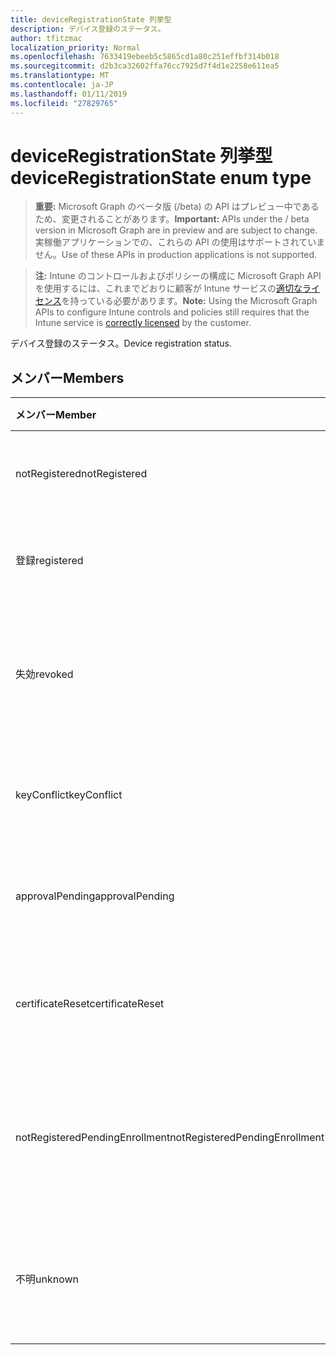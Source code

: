 ```yaml
---
title: deviceRegistrationState 列挙型
description: デバイス登録のステータス。
author: tfitzmac
localization_priority: Normal
ms.openlocfilehash: 7633419ebeeb5c5865cd1a80c251effbf314b018
ms.sourcegitcommit: d2b3ca32602ffa76cc7925d7f4d1e2258e611ea5
ms.translationtype: MT
ms.contentlocale: ja-JP
ms.lasthandoff: 01/11/2019
ms.locfileid: "27829765"
---
```

# <a name="deviceregistrationstate-enum-type"></a><span data-ttu-id="0af87-103">deviceRegistrationState 列挙型</span><span class="sxs-lookup"><span data-stu-id="0af87-103">deviceRegistrationState enum type</span></span>

> <span data-ttu-id="0af87-104">**重要:** Microsoft Graph のベータ版 (/beta) の API はプレビュー中であるため、変更されることがあります。</span><span class="sxs-lookup"><span data-stu-id="0af87-104">**Important:** APIs under the / beta version in Microsoft Graph are in preview and are subject to change.</span></span> <span data-ttu-id="0af87-105">実稼働アプリケーションでの、これらの API の使用はサポートされていません。</span><span class="sxs-lookup"><span data-stu-id="0af87-105">Use of these APIs in production applications is not supported.</span></span>

> <span data-ttu-id="0af87-106">**注:** Intune のコントロールおよびポリシーの構成に Microsoft Graph API を使用するには、これまでどおりに顧客が Intune サービスの[適切なライセンス](https://go.microsoft.com/fwlink/?linkid=839381)を持っている必要があります。</span><span class="sxs-lookup"><span data-stu-id="0af87-106">**Note:** Using the Microsoft Graph APIs to configure Intune controls and policies still requires that the Intune service is [correctly licensed](https://go.microsoft.com/fwlink/?linkid=839381) by the customer.</span></span>

<span data-ttu-id="0af87-107">デバイス登録のステータス。</span><span class="sxs-lookup"><span data-stu-id="0af87-107">Device registration status.</span></span>
## <a name="members"></a><span data-ttu-id="0af87-108">メンバー</span><span class="sxs-lookup"><span data-stu-id="0af87-108">Members</span></span>
|<span data-ttu-id="0af87-109">メンバー</span><span class="sxs-lookup"><span data-stu-id="0af87-109">Member</span></span>|<span data-ttu-id="0af87-110">値</span><span class="sxs-lookup"><span data-stu-id="0af87-110">Value</span></span>|<span data-ttu-id="0af87-111">説明</span><span class="sxs-lookup"><span data-stu-id="0af87-111">Description</span></span>|
|:---|:---|:---|
|<span data-ttu-id="0af87-112">notRegistered</span><span class="sxs-lookup"><span data-stu-id="0af87-112">notRegistered</span></span>|<span data-ttu-id="0af87-113">0</span><span class="sxs-lookup"><span data-stu-id="0af87-113">0</span></span>|<span data-ttu-id="0af87-114">デバイスは登録されていません。</span><span class="sxs-lookup"><span data-stu-id="0af87-114">The device is not registered.</span></span>|
|<span data-ttu-id="0af87-115">登録</span><span class="sxs-lookup"><span data-stu-id="0af87-115">registered</span></span>|<span data-ttu-id="0af87-116">2</span><span class="sxs-lookup"><span data-stu-id="0af87-116">2</span></span>|<span data-ttu-id="0af87-117">デバイスが登録されています。</span><span class="sxs-lookup"><span data-stu-id="0af87-117">The device is registered.</span></span>|
|<span data-ttu-id="0af87-118">失効</span><span class="sxs-lookup"><span data-stu-id="0af87-118">revoked</span></span>|<span data-ttu-id="0af87-119">3</span><span class="sxs-lookup"><span data-stu-id="0af87-119">3</span></span>|<span data-ttu-id="0af87-120">デバイスがブロックされている、消去した廃止します。</span><span class="sxs-lookup"><span data-stu-id="0af87-120">The device has been blocked, wiped or retired.</span></span>|
|<span data-ttu-id="0af87-121">keyConflict</span><span class="sxs-lookup"><span data-stu-id="0af87-121">keyConflict</span></span>|<span data-ttu-id="0af87-122">4</span><span class="sxs-lookup"><span data-stu-id="0af87-122">4</span></span>|<span data-ttu-id="0af87-123">デバイスには、キーの競合があります。</span><span class="sxs-lookup"><span data-stu-id="0af87-123">The device has a key conflict.</span></span>|
|<span data-ttu-id="0af87-124">approvalPending</span><span class="sxs-lookup"><span data-stu-id="0af87-124">approvalPending</span></span>|<span data-ttu-id="0af87-125">5</span><span class="sxs-lookup"><span data-stu-id="0af87-125">5</span></span>|<span data-ttu-id="0af87-126">デバイスは、承認が保留中です。</span><span class="sxs-lookup"><span data-stu-id="0af87-126">The device is pending approval.</span></span>|
|<span data-ttu-id="0af87-127">certificateReset</span><span class="sxs-lookup"><span data-stu-id="0af87-127">certificateReset</span></span>|<span data-ttu-id="0af87-128">6</span><span class="sxs-lookup"><span data-stu-id="0af87-128">6</span></span>|<span data-ttu-id="0af87-129">デバイスの証明書をリセットするとします。</span><span class="sxs-lookup"><span data-stu-id="0af87-129">The device certificate has been reset.</span></span>|
|<span data-ttu-id="0af87-130">notRegisteredPendingEnrollment</span><span class="sxs-lookup"><span data-stu-id="0af87-130">notRegisteredPendingEnrollment</span></span>|<span data-ttu-id="0af87-131">7</span><span class="sxs-lookup"><span data-stu-id="0af87-131">7</span></span>|<span data-ttu-id="0af87-132">デバイスが登録されていないと登録を保留中です。</span><span class="sxs-lookup"><span data-stu-id="0af87-132">The device is not registered and pending enrollment.</span></span>|
|<span data-ttu-id="0af87-133">不明</span><span class="sxs-lookup"><span data-stu-id="0af87-133">unknown</span></span>|<span data-ttu-id="0af87-134">8</span><span class="sxs-lookup"><span data-stu-id="0af87-134">8</span></span>|<span data-ttu-id="0af87-135">デバイス ライセンス登録のステータスは不明です。</span><span class="sxs-lookup"><span data-stu-id="0af87-135">The device registration status is unknown.</span></span>|





